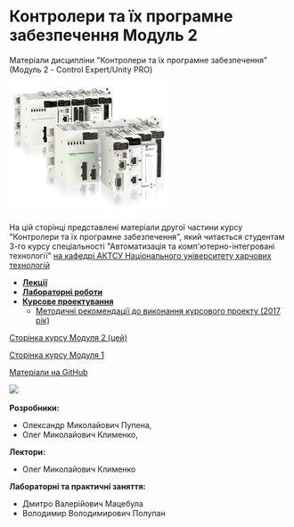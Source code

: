 # Контролери та їх програмне забезпечення Модуль 2
Матеріали дисципліни "Контролери та їх програмне забезпечення" (Модуль 2 - Control Expert/Unity PRO)

![](media/1.png)

На цій сторінці представлені матеріали другої частини курсу "Контролери та їх програмне забезпечення", який читається студентам 3-го курсу спеціальності "Автоматизація та комп'ютерно-інтегровані технології" [на кафедрі АКТСУ Національного університету харчових технологій](http://www.iasu-nuft.pp.ua/) 

- [**Лекції**](lec/README.md)
- [**Лабораторні роботи**](lab/README.md)
- [**Курсове проектування**](kurs/README.md)
  - [Методичні рекомендації до виконання курсового проекту (2017 рік)](kurs/metod2017/README.md)

[Сторінка курсу Модуля 2 (цей)](https://pupenasan.github.io/kpz2/)

[Сторінка курсу Модуля 1](https://romamirkevich.github.io/PLCBeginner/)



[Матеріали на GitHub](https://github.com/pupenasan/kpz2)

![](G:\san\AKIT\ДИСЦИП\кпз\GitVer\media\1.png)

**Розробники:**

- Олександр Миколайович Пупена, 
- Олег Миколайович Клименко, 

**Лектори:** 

- Олег Миколайович Клименко

**Лабораторні та практичні заняття:**

- Дмитро Валерійович Мацебула
- Володимир Володимирович Полупан

